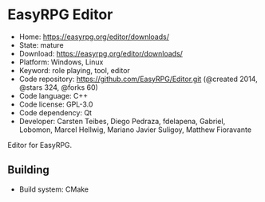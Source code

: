 # EasyRPG Editor

- Home: https://easyrpg.org/editor/downloads/
- State: mature
- Download: https://easyrpg.org/editor/downloads/
- Platform: Windows, Linux
- Keyword: role playing, tool, editor
- Code repository: https://github.com/EasyRPG/Editor.git (@created 2014, @stars 324, @forks 60)
- Code language: C++
- Code license: GPL-3.0
- Code dependency: Qt
- Developer: Carsten Teibes, Diego Pedraza, fdelapena, Gabriel, Lobomon, Marcel Hellwig, Mariano Javier Suligoy, Matthew Fioravante

Editor for EasyRPG.

## Building

- Build system: CMake
